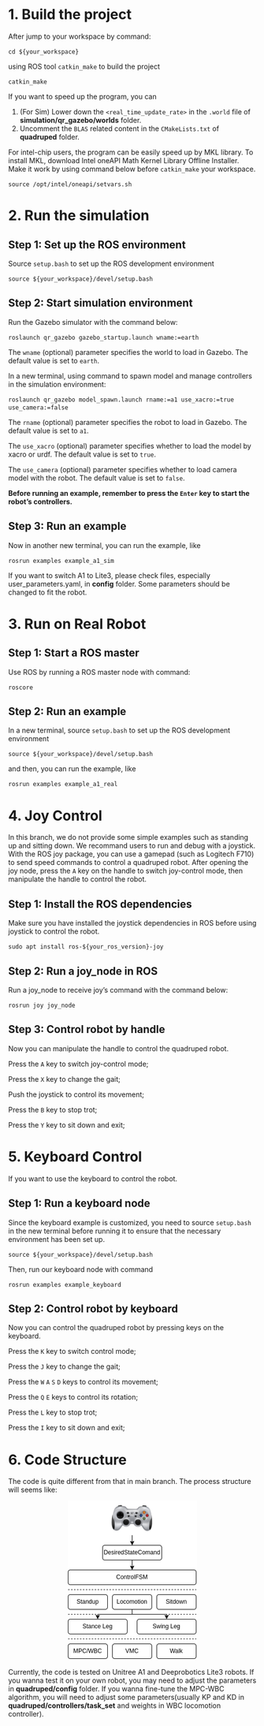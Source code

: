 # 1. Build the project

After jump to your workspace by command:
```
cd ${your_workspace}
```
using ROS tool `catkin_make` to build the project
```
catkin_make
```
If you want to speed up the program, you can
1. (For Sim) Lower down the `<real_time_update_rate>` in the `.world` file of **simulation/qr_gazebo/worlds** folder.
2. Uncomment the `BLAS` related content in the `CMakeLists.txt` of **quadruped** folder.

For intel-chip users, the program can be easily speed up by MKL library. To install MKL, download Intel oneAPI Math Kernel Library Offline Installer. Make it work by using command below before `catkin_make` your workspace.
```
source /opt/intel/oneapi/setvars.sh
```

# 2. Run the simulation

## Step 1: Set up the ROS environment
Source `setup.bash` to set up the ROS development environment
```
source ${your_workspace}/devel/setup.bash
```

## Step 2: Start simulation environment
Run the Gazebo simulator with the command below:
```
roslaunch qr_gazebo gazebo_startup.launch wname:=earth
```
The `wname` (optional) parameter specifies the world to load in Gazebo. The default value is set to `earth`.

In a new terminal, using command to spawn model and manage controllers in the simulation environment:
```
roslaunch qr_gazebo model_spawn.launch rname:=a1 use_xacro:=true use_camera:=false
```
The `rname` (optional) parameter specifies the robot to load in Gazebo. The default value is set to `a1`.

The `use_xacro` (optional) parameter specifies whether to load the model by xacro or urdf. The default value is set to `true`.

The `use_camera` (optional) parameter specifies whether to load camera model with the robot. The default value is set to `false`.

**Before running an example, remember to press the `Enter` key to start the robot’s controllers.**

## Step 3: Run an example
Now in another new terminal, you can run the example, like
```
rosrun examples example_a1_sim
```
If you want to switch A1 to Lite3, please check files, especially user_parameters.yaml,  in **config**  folder. Some parameters should be changed to fit the robot.

# 3. Run on Real Robot

## Step 1: Start a ROS master
Use ROS by running a ROS master node with command:
```
roscore
```

## Step 2: Run an example
In a new terminal, source `setup.bash` to set up the ROS development environment
```
source ${your_workspace}/devel/setup.bash
```
and then, you can run the example, like
```
rosrun examples example_a1_real
```

# 4. Joy Control

In this branch, we do not provide some simple examples such as standing up and sitting down. We recommand users to run and debug with a joystick. With the ROS joy package, you can use a gamepad (such as Logitech F710) to send speed commands to control a quadruped robot. After opening the joy node, press the `A` key on the handle to switch joy-control mode, then manipulate the handle to control the robot.

## Step 1: Install the ROS dependencies
Make sure you have installed the joystick dependencies in ROS before using joystick to control the robot.
```
sudo apt install ros-${your_ros_version}-joy
```

## Step 2: Run a joy_node in ROS
Run a joy_node to receive joy’s command with the command below:
```
rosrun joy joy_node
```

## Step 3: Control robot by handle
Now you can manipulate the handle to control the quadruped robot.

Press the `A` key to switch joy-control mode;

Press the `X` key to change the gait;

Push the joystick to control its movement;

Press the `B` key to stop trot;

Press the `Y` key to sit down and exit;

# 5. Keyboard Control

If you want to use the keyboard to control the robot.

## Step 1: Run a keyboard node
Since the keyboard example is customized, you need to source `setup.bash` in the new terminal before running it to ensure that the necessary environment has been set up.
```
source ${your_workspace}/devel/setup.bash
```
Then, run our keyboard node with command
```
rosrun examples example_keyboard
```

## Step 2: Control robot by keyboard
Now you can control the quadruped robot by pressing keys on the keyboard.

Press the `K` key to switch control mode;

Press the `J` key to change the gait;

Press the `W` `A` `S` `D` keys to control its movement;

Press the `Q` `E` keys to control its rotation;

Press the `L` key to stop trot;

Press the `I` key to sit down and exit;

# 6. Code Structure

The code is quite different from that in main branch. The process structure will seems like:

<div align="center">
    <img src="./img/mpc-wbc process diagram.png">
</div>

Currently, the code is tested on Unitree A1 and Deeprobotics Lite3 robots. If you wanna test it on your own robot, you may need to adjust the parameters in **quadruped/config** folder. If you wanna fine-tune the MPC-WBC algorithm, you will need to adjust some parameters(usually KP and KD in **quadruped/controllers/task_set** and weights in WBC locomotion controller).


